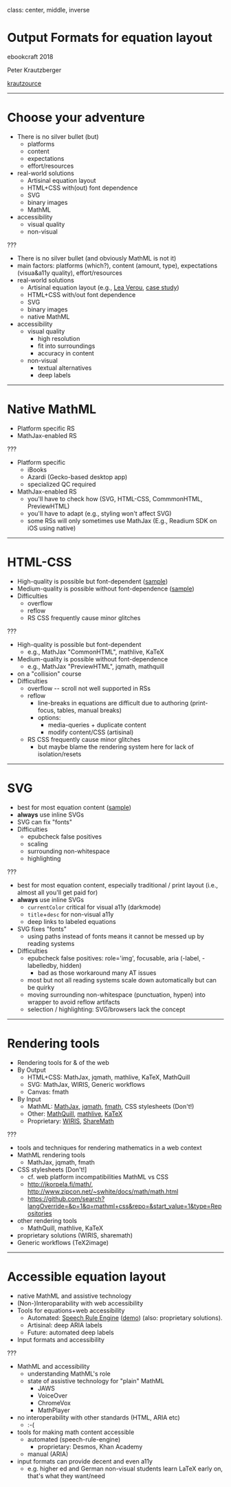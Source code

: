 class: center, middle, inverse

# Output Formats for equation layout

ebookcraft 2018

Peter Krautzberger

[krautzource](https://www.krautzource.com)

---

# Choose your adventure

* There is no silver bullet (but)
  * platforms
  * content
  * expectations
  * effort/resources
* real-world solutions
  * Artisinal equation layout
  * HTML+CSS with(out) font dependence
  * SVG
  * binary images
  * MathML
* accessibility
  * visual quality
  * non-visual

???
* There is no silver bullet (and obviously MathML is not it)
* main factors: platforms (which?), content (amount, type), expectations (visua&a11y quality), effort/resources
* real-world solutions
  * Artisinal equation layout (e.g., [Lea Verou](https://web.archive.org/web/20170904092652/http://lea.verou.me/2013/03/use-mathml-today-with-css-fallback/), [case study](https://codepen.io/pkra/pen/OQQVgx))
  * HTML+CSS with/out font dependence
  * SVG
  * binary images
  * native MathML
* accessibility
  * visual quality
    * high resolution
    * fit into surroundings
    * accuracy in content
  * non-visual
    * textual alternatives
    * deep labels

---

# Native MathML

* Platform specific RS
* MathJax-enabled RS

???
* Platform specific
  * iBooks
  * Azardi (Gecko-based desktop app)
  * specialized QC required
* MathJax-enabled RS
  * you'll have to check how (SVG, HTML-CSS, CommmonHTML, PreviewHTML)
  * you'll have to adapt (e.g., styling won't affect SVG)
  * some RSs will only sometimes use MathJax (E.g., Readium SDK on iOS using native)

---

# HTML-CSS

* High-quality is possible but font-dependent ([sample](../../06-sample/determinant-chtml.xhtml))
* Medium-quality is possible without font-dependence ([sample](../../06-sample/determinant-phtml.xhtml))
* Difficulties
  * overflow
  * reflow
  * RS CSS frequently cause minor glitches

???

* High-quality is possible but font-dependent
  * e.g., MathJax "CommonHTML", mathlive, KaTeX
* Medium-quality is possible without font-dependence
  * e.g., MathJax "PreviewHTML", jqmath, mathquill
* on a "collision" course
* Difficulties
  * overflow -- scroll not well supported in RSs
  * reflow
    * line-breaks in equations are difficult due to authoring (print-focus, tables, manual breaks)
    * options:
      * media-queries +  duplicate content
      * modify content/CSS (artisinal)
  * RS CSS frequently cause minor glitches
    * but maybe blame the rendering system here for lack of isolation/resets

---

# SVG

* best for most equation content ([sample](../../06-sample/determinant-svg.xhtml))
* **always** use inline SVGs
* SVG can fix "fonts"
* Difficulties
  * epubcheck false positives
  * scaling
  * surrounding non-whitespace
  * highlighting


???
* best for most equation content, especially traditional / print layout (i.e., almost all you'll get paid for)
* **always** use inline SVGs
  * `currentColor` critical for visual a11y (darkmode)
  * `title`+`desc` for non-visual a11y
  * deep links to labeled equations
* SVG fixes "fonts"
  * using paths instead of fonts means it cannot be messed up by reading systems
* Difficulties
  * epubcheck false positives: role='img', focusable, aria (-label, -labelledby, hidden)
    * bad as those workaround many AT issues
  * most but not all reading systems scale down automatically but can be quirky
  * moving surrounding non-whitespace (punctuation, hypen) into wrapper to avoid reflow artifacts
  * selection / highlighting: SVG/browsers lack the concept

---

# Rendering tools

* Rendering tools for & of the web
* By Output
  * HTML+CSS: MathJax, jqmath, mathlive, KaTeX, MathQuill
  * SVG: MathJax, WIRIS, Generic workflows
  * Canvas: fmath
* By Input
  * MathML: <a href="https://www.mathjax.org">MathJax</a>, <a href="https://mathscribe.com/author/jqmath.html">jqmath</a>, <a href="http://www.fmath.info/mathml.jsp">fmath</a>, CSS stylesheets (Don't!)
  * Other: <a href="http://mathquill.com/">MathQuill</a>, <a href="http://mathlive.io/">mathlive</a>, <a href="https://khan.github.io/KaTeX/">KaTeX</a>
  * Proprietary: <a href="http://wiris.com/">WIRIS</a>, <a href="http://sharemath.com/">ShareMath</a>

???

* tools and techniques for rendering mathematics in a web context
* MathML rendering tools
  * MathJax, jqmath, fmath
* CSS stylesheets [Don't!]
  * cf. web platform incompatibilities MathML vs CSS
  * http://jkorpela.fi/math/, http://www.zipcon.net/~swhite/docs/math/math.html
  * https://github.com/search?langOverride=&p=1&q=mathml+css&repo=&start_value=1&type=Repositories
* other rendering tools
  * MathQuill, mathlive, KaTeX
* proprietary solutions (WIRIS, sharemath)
* Generic workflows (TeX2image)

---

# Accessible equation layout

* native MathML and assistive technology
* (Non-)Interoparability with web accessibility
* Tools for equations+web accessibility
  * Automated: <a href="https://github.com/zorkow/speech-rule-engine">Speech Rule Engine</a> (<a href="https://codepen.io/pkra/full/oWjwNM/">demo</a>) (also: proprietary solutions).<br>
  * Artisinal: deep ARIA labels
  * Future: automated deep labels
* Input formats and accessibility

???
* MathML and accessibility
  * understanding MathML's role
  * state of assistive technology for "plain" MathML
    * JAWS
    * VoiceOver
    * ChromeVox
    * MathPlayer
* no interoperability with other standards (HTML, ARIA etc)
  * :-(
* tools for making math content accessible
  * automated (speech-rule-engine)
    * proprietary: Desmos, Khan Academy
  * manual (ARIA)
* input formats can provide decent and even a11y
  * e.g. higher ed and German non-visual students learn LaTeX early on, that's what they want/need
